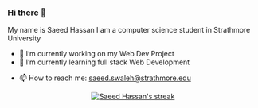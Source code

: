 ### Hi there 👋
My name is Saeed Hassan
I am a computer science student in Strathmore University
<!--
**Alaswad777/Alaswad777** is a ✨ _special_ ✨ repository because its `README.md` (this file) appears on your GitHub profile.

Here are some ideas to get you started:-->

- 🔭 I’m currently working on my Web Dev Project
- 🌱 I’m currently learning full stack Web Development
<!-- - 👯 I’m looking to collaborate on ...
- 🤔 I’m looking for help with ...
- 💬 Ask me about ... -->
- 📫 How to reach me: saeed.swaleh@strathmore.edu
<!-- - 😄 Pronouns: ...
- ⚡ Fun fact: ... -->

<p align="center">
    <a href="https://github.com/Alaswad777/github-readme-streak-stats">
        <img title="🔥 Get streak stats for your profile at git.io/streak-stats" alt="Saeed Hassan's streak" src="https://github-readme-streak-stats.herokuapp.com/?user=Alaswad777&theme=black-ice&hide_border=false&stroke=0000&background=1c041c"/>
    </a>
</p>
